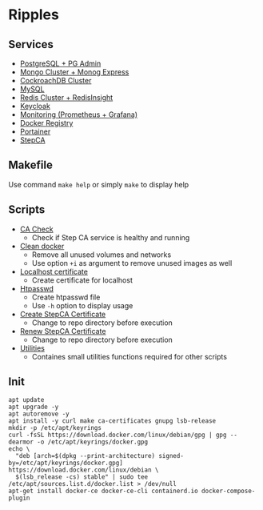 # Ripples

## Services

- [PostgreSQL + PG Admin](/postgresql)
- [Mongo Cluster + Monog Express](/mongo)
- [CockroachDB Cluster](/cockroachdb)
- [MySQL](/mysql)
- [Redis Cluster + RedisInsight](/redis)
- [Keycloak](/keycloak)
- [Monitoring (Prometheus + Grafana)](/monitor)
- [Docker Registry](/registry)
- [Portainer](/portainer)
- [StepCA](/stepca)

## Makefile

Use command `make help` or simply `make` to display help

## Scripts

- [CA Check](scripts/ca_check.sh)
  - Check if Step CA service is healthy and running
- [Clean docker](scripts/clean_docker.sh)
  - Remove all unused volumes and networks
  - Use option `+i` as argument to remove unused images as well
- [Localhost certificate](scripts/localhost_certs.sh)
  - Create certificate for localhost
- [Htpasswd](scripts/htpasswd.sh)
  - Create htpasswd file
  - Use `-h` option to display usage
- [Create StepCA Certificate](scripts/step_certs.sh)
  - Change to repo directory before execution
- [Renew StepCA Certificate](scripts/step_certs_renew.sh)
  - Change to repo directory before execution
- [Utilities](scripts/utils.sh)
  - Containes small utilities functions required for other scripts

## Init

```
apt update
apt upgrade -y
apt autoremove -y
apt install -y curl make ca-certificates gnupg lsb-release
mkdir -p /etc/apt/keyrings
curl -fsSL https://download.docker.com/linux/debian/gpg | gpg --dearmor -o /etc/apt/keyrings/docker.gpg
echo \
  "deb [arch=$(dpkg --print-architecture) signed-by=/etc/apt/keyrings/docker.gpg] https://download.docker.com/linux/debian \
  $(lsb_release -cs) stable" | sudo tee /etc/apt/sources.list.d/docker.list > /dev/null
apt-get install docker-ce docker-ce-cli containerd.io docker-compose-plugin
```
